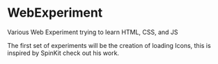 WebExperiment
=============

Various Web Experiment trying to learn HTML, CSS, and JS

The first set of experiments will be the creation of loading Icons, this is inspired  by SpinKit check out his work. 
